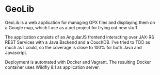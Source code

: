 GeoLib
======

GeoLib is a web application for managing GPX files and displaying them on a Google map, which I use as a pet project for trying out new stuff.

The application consists of an AngularJS frontend interacting over JAX-RS REST Services with a Java Backend and a CouchDB. I've tried to TDD as much as I could, so the coverage is close to 100% for both Java and Javascript.

Deployment is automated with Docker and Vagrant. The resulting Docker container uses Wildfly 8.1 as application server.
